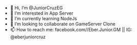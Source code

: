 - 👋 Hi, I’m @JuniorCruzEG
- 👀 I’m interested in App Server
- 🌱 I’m currently learning NodeJs
- 💞️ I’m looking to collaborate on GameServer Clone
- 📫 How to reach me: facebook.com//Eber.Junior.GM || IG: @eberjuniorcruz

<!---
JuniorCruzEG/JuniorCruzEG is a ✨ special ✨ repository because its `README.md` (this file) appears on your GitHub profile.
You can click the Preview link to take a look at your changes.
--->
